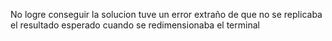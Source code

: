 No logre conseguir la solucion tuve un error extraño de que no se replicaba el resultado esperado cuando se redimensionaba el terminal